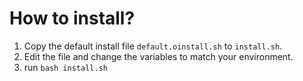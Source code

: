 # How to install?

1. Copy the default install file `default.oinstall.sh` to `install.sh`.
2. Edit the file and change the variables to match your environment.
3. run `bash install.sh`

